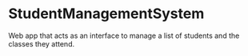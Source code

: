 # StudentManagementSystem
Web app that acts as an interface to manage a list of students and the classes they attend. 

